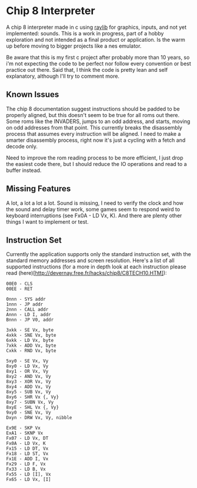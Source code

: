 # Chip 8 Interpreter
A chip 8 interpreter made in c using [raylib](https://www.raylib.com/) for graphics,
inputs, and not yet implemented: sounds. This is a work in progress, part of a hobby exploration
and not intended as a final product or application. Is the warm up before moving to bigger projects
like a nes emulator.

Be aware that this is my first c project after probably more than 10 years, so i'm not expecting the
code to be perfect nor follow every convention or best practice out there. Said that, I think the code
is pretty lean and self explanatory, although I'll try to comment more.

## Known Issues
The chip 8 documentation suggest instructions should be padded to be properly aligned, but this doesn't
seem to be true for all roms out there. Some roms like the INVADERS, jumps to an odd address, and starts,
moving on odd addresses from that point. This currently breaks the disassembly process that assumes every
instruction will be aligned. I need to make a smarter disassembly process, right now it's just a cycling
with a fetch and decode only.

Need to improve the rom reading process to be more efficient, I just drop the easiest code there, but I should
reduce the IO operations and read to a buffer instead.

## Missing Features
A lot, a lot a lot a lot. Sound is missing, I need to verify the clock and how the sound and delay timer work,
some games seem to respond weird to keyboard interruptions (see Fx0A - LD Vx, K).
And there are plenty other things I want to implement or test.

## Instruction Set
Currently the application supports only the standard instruction set, with the standard memory addresses and screen resolution.
Here's a list of all supported instructions (for a more in depth look at each instruction please read (here)[http://devernay.free.fr/hacks/chip8/C8TECH10.HTM]):

```
00E0 - CLS
00EE - RET

0nnn - SYS addr
1nnn - JP addr
2nnn - CALL addr
Annn - LD I, addr
Bnnn - JP V0, addr

3xkk - SE Vx, byte
4xkk - SNE Vx, byte
6xkk - LD Vx, byte
7xkk - ADD Vx, byte
Cxkk - RND Vx, byte

5xy0 - SE Vx, Vy
8xy0 - LD Vx, Vy
8xy1 - OR Vx, Vy
8xy2 - AND Vx, Vy
8xy3 - XOR Vx, Vy
8xy4 - ADD Vx, Vy
8xy5 - SUB Vx, Vy
8xy6 - SHR Vx {, Vy}
8xy7 - SUBN Vx, Vy
8xyE - SHL Vx {, Vy}
9xy0 - SNE Vx, Vy
Dxyn - DRW Vx, Vy, nibble

Ex9E - SKP Vx
ExA1 - SKNP Vx
Fx07 - LD Vx, DT
Fx0A - LD Vx, K
Fx15 - LD DT, Vx
Fx18 - LD ST, Vx
Fx1E - ADD I, Vx
Fx29 - LD F, Vx
Fx33 - LD B, Vx
Fx55 - LD [I], Vx
Fx65 - LD Vx, [I]
```